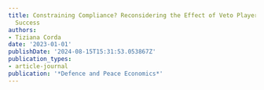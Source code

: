 ```yaml
---
title: Constraining Compliance? Reconsidering the Effect of Veto Players on Sanctions
  Success
authors:
- Tiziana Corda
date: '2023-01-01'
publishDate: '2024-08-15T15:31:53.053867Z'
publication_types:
- article-journal
publication: '*Defence and Peace Economics*'
---
```

